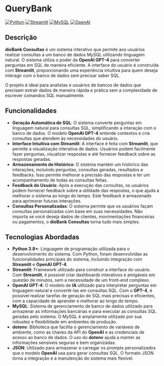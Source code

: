 # QueryBank

[![Python](https://img.shields.io/badge/Python-linguagem-3572A5.svg?style=flat&logo=python)](https://www.python.org/)
[![Streamlit](https://img.shields.io/badge/Streamlit-framework-FF4F4F.svg?style=flat&logo=streamlit)](https://streamlit.io/)
[![MySQL](https://img.shields.io/badge/MySQL-banco%20de%20dados-4479A1.svg?style=flat&logo=mysql)](https://www.mysql.com/)
[![OpenAI](https://img.shields.io/badge/OpenAI-IA%20para%20SQL-0061F2.svg?style=flat&logo=openai)](https://openai.com/)

## Descrição

**dioBank Consultas** é um sistema interativo que permite aos usuários realizar consultas a um banco de dados MySQL utilizando linguagem natural. O sistema utiliza o poder da **OpenAI GPT-4** para converter perguntas em SQL de maneira eficiente. A interface do usuário é construída com **Streamlit**, proporcionando uma experiência intuitiva para quem deseja interagir com o banco de dados sem precisar saber SQL.

O projeto é ideal para analistas e usuários de bancos de dados que precisam extrair dados de maneira rápida e prática sem a complexidade de escrever comandos SQL manualmente.

## Funcionalidades

- **Geração Automática de SQL**: O sistema converte perguntas em linguagem natural para consultas SQL, simplificando a interação com o banco de dados. O modelo **OpenAI GPT-4** entende contextos e cria consultas que atendem às necessidades do usuário.
- **Interface Intuitiva com Streamlit**: A interface é feita com **Streamlit**, que permite a visualização interativa de dados. Usuários podem facilmente fazer perguntas, visualizar respostas e até fornecer feedback sobre as respostas geradas.
- **Armazenamento de Histórico**: O sistema mantém um histórico das interações, incluindo perguntas, consultas geradas, resultados e feedbacks. Isso permite melhorar a precisão das respostas e ter um acompanhamento de todas as consultas feitas.
- **Feedback do Usuário**: Após a execução das consultas, os usuários podem fornecer feedback sobre a utilidade das respostas, o que ajuda a melhorar o sistema ao longo do tempo. Este feedback é armazenado para aprimorar futuras interações.
- **Consultas Personalizadas**: O sistema permite que os usuários façam consultas personalizadas com base em suas necessidades. Não importa se você deseja dados de clientes, movimentações financeiras ou pagamentos, o **dioBank Consultas** torna tudo mais simples.

## Tecnologias Abordadas

- **Python 3.8+**: Linguagem de programação utilizada para o desenvolvimento do sistema. Com Python, foram desenvolvidas as funcionalidades principais do sistema, incluindo integração com **Streamlit** e **OpenAI GPT-4**.
- **Streamlit**: Framework utilizado para construir a interface do usuário. Com **Streamlit**, é possível criar dashboards interativos e amigáveis em questão de minutos, sem a necessidade de um front-end complexo.
- **OpenAI GPT-4**: O modelo de **IA** utilizado para interpretar perguntas em linguagem natural e convertê-las em consultas SQL. Com o **GPT-4**, é possível realizar tarefas de geração de SQL mais precisas e eficientes, com a capacidade de aprender e melhorar ao longo do tempo.
- **MySQL**: Sistema de gerenciamento de banco de dados utilizado para armazenar as informações bancárias e para executar as consultas SQL geradas pelo sistema. O MySQL é amplamente utilizado por sua robustez e flexibilidade em ambientes de produção.
- **dotenv**: Biblioteca que facilita o gerenciamento de variáveis de ambiente, como as chaves da API do **OpenAI** e as credenciais de acesso ao banco de dados. O uso do **dotenv** ajuda a manter as informações sensíveis seguras e bem organizadas.
- **JSON**: Utilizado para armazenar e carregar os prompts personalizados que o modelo **OpenAI** usa para gerar consultas SQL. O formato JSON torna a integração e a manutenção do sistema mais flexível.

